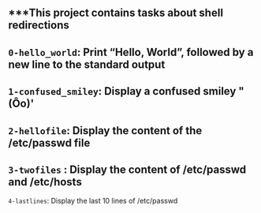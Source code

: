 ***This project contains tasks about shell redirections
---
`0-hello_world`: Print “Hello, World”, followed by a new line to the standard output
---
`1-confused_smiley`: Display a confused smiley "(Ôo)'
---
`2-hellofile`: Display the content of the /etc/passwd file
---
`3-twofiles` : Display the content of /etc/passwd and /etc/hosts
---
`4-lastlines`: Display the last 10 lines of /etc/passwd
